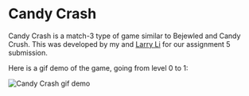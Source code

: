 Candy Crash
===========

Candy Crash is a match-3 type of game similar to Bejewled and Candy Crush.
This was developed by my and [Larry Li](https://github.com/YLiLarry) for our
assignment 5 submission.

Here is a gif demo of the game, going from level 0 to 1:

![Candy Crash gif demo](http://giant.gfycat.com/MarvelousBitterEquine.gif)
